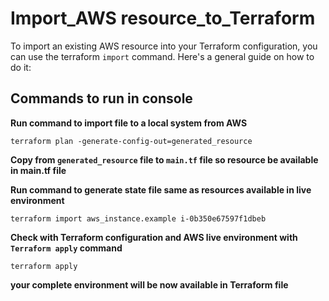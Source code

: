 # Import_AWS resource_to_Terraform
To import an existing AWS resource into your Terraform configuration, you can use the terraform ``import`` command. Here's a general guide on how to do it:
## Commands to run in console
**Run command to import file to a local system from AWS**

```
terraform plan -generate-config-out=generated_resource
```

**Copy from ``generated_resource`` file to ``main.tf`` file so resource be available in main.tf file**

**Run command to generate state file same as resources available in live environment**

```
terraform import aws_instance.example i-0b350e67597f1dbeb
```

**Check with Terraform configuration and AWS live environment with ``Terraform apply`` command**

```
terraform apply
```

**your complete environment will be now available in Terraform file**
